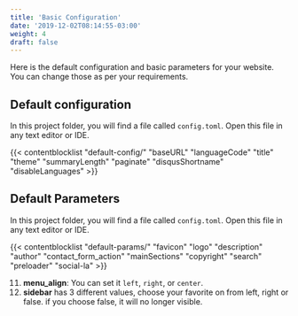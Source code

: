 ```yaml
---
title: 'Basic Configuration'
date: '2019-12-02T08:14:55-03:00'
weight: 4
draft: false
---
```


Here is the default configuration and basic parameters for your website. You can change those as per your requirements.

## Default configuration

In this project folder, you will find a file called `config.toml`. Open this file in any text editor or IDE.

{{< contentblocklist "default-config/" "baseURL" "languageCode" "title" "theme" "summaryLength" "paginate" "disqusShortname" "disableLanguages" >}}

## Default Parameters

In this project folder, you will find a file called `config.toml`. Open this file in any text editor or IDE.

{{< contentblocklist "default-params/" "favicon" "logo" "description" "author" "contact_form_action" "mainSections" "copyright" "search" "preloader" "social-la" >}}

11. **menu_align**: You can set it `left`, `right`, or `center`.
12. **sidebar** has 3 different values, choose your favorite on from left, right or false. if you choose false, it will no longer visible.
